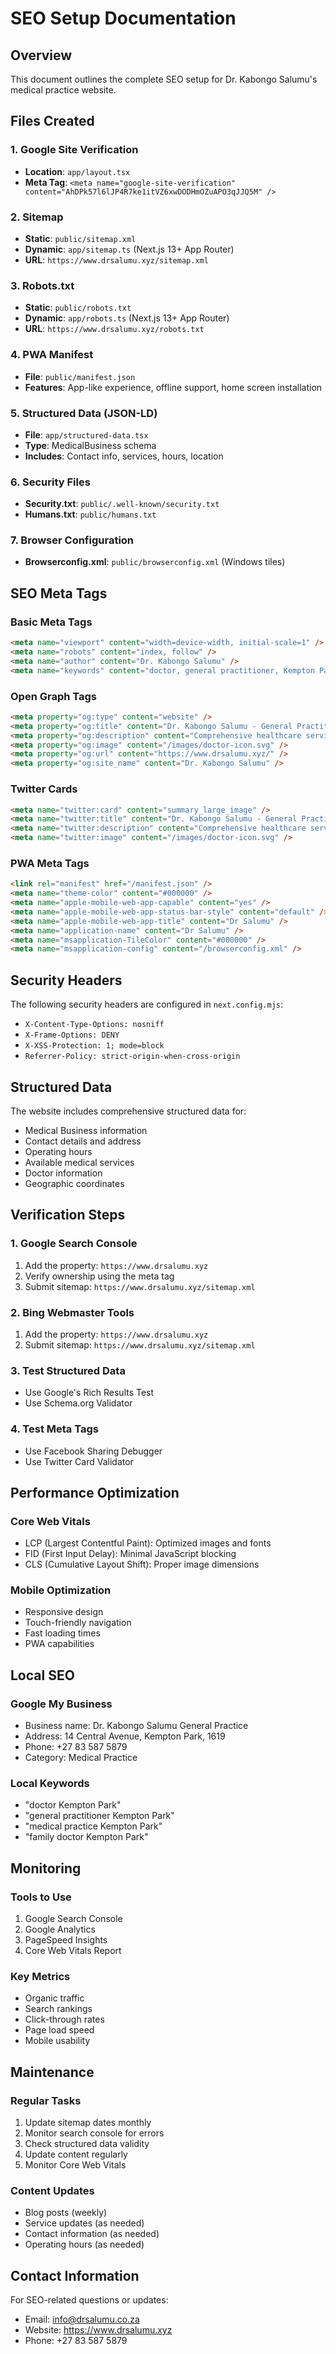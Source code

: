 # SEO Setup Documentation

## Overview
This document outlines the complete SEO setup for Dr. Kabongo Salumu's medical practice website.

## Files Created

### 1. Google Site Verification
- **Location**: `app/layout.tsx`
- **Meta Tag**: `<meta name="google-site-verification" content="AhDPk57l6lJP4R7ke1itVZ6xwDODHmOZuAPO3qJJQ5M" />`

### 2. Sitemap
- **Static**: `public/sitemap.xml`
- **Dynamic**: `app/sitemap.ts` (Next.js 13+ App Router)
- **URL**: `https://www.drsalumu.xyz/sitemap.xml`

### 3. Robots.txt
- **Static**: `public/robots.txt`
- **Dynamic**: `app/robots.ts` (Next.js 13+ App Router)
- **URL**: `https://www.drsalumu.xyz/robots.txt`

### 4. PWA Manifest
- **File**: `public/manifest.json`
- **Features**: App-like experience, offline support, home screen installation

### 5. Structured Data (JSON-LD)
- **File**: `app/structured-data.tsx`
- **Type**: MedicalBusiness schema
- **Includes**: Contact info, services, hours, location

### 6. Security Files
- **Security.txt**: `public/.well-known/security.txt`
- **Humans.txt**: `public/humans.txt`

### 7. Browser Configuration
- **Browserconfig.xml**: `public/browserconfig.xml` (Windows tiles)

## SEO Meta Tags

### Basic Meta Tags
```html
<meta name="viewport" content="width=device-width, initial-scale=1" />
<meta name="robots" content="index, follow" />
<meta name="author" content="Dr. Kabongo Salumu" />
<meta name="keywords" content="doctor, general practitioner, Kempton Park, healthcare, medical, family medicine, South Africa, Dr Salumu" />
```

### Open Graph Tags
```html
<meta property="og:type" content="website" />
<meta property="og:title" content="Dr. Kabongo Salumu - General Practitioner" />
<meta property="og:description" content="Comprehensive healthcare services with over 20 years of experience in Kempton Park" />
<meta property="og:image" content="/images/doctor-icon.svg" />
<meta property="og:url" content="https://www.drsalumu.xyz/" />
<meta property="og:site_name" content="Dr. Kabongo Salumu" />
```

### Twitter Cards
```html
<meta name="twitter:card" content="summary_large_image" />
<meta name="twitter:title" content="Dr. Kabongo Salumu - General Practitioner" />
<meta name="twitter:description" content="Comprehensive healthcare services with over 20 years of experience in Kempton Park" />
<meta name="twitter:image" content="/images/doctor-icon.svg" />
```

### PWA Meta Tags
```html
<link rel="manifest" href="/manifest.json" />
<meta name="theme-color" content="#000000" />
<meta name="apple-mobile-web-app-capable" content="yes" />
<meta name="apple-mobile-web-app-status-bar-style" content="default" />
<meta name="apple-mobile-web-app-title" content="Dr Salumu" />
<meta name="application-name" content="Dr Salumu" />
<meta name="msapplication-TileColor" content="#000000" />
<meta name="msapplication-config" content="/browserconfig.xml" />
```

## Security Headers

The following security headers are configured in `next.config.mjs`:

- `X-Content-Type-Options: nosniff`
- `X-Frame-Options: DENY`
- `X-XSS-Protection: 1; mode=block`
- `Referrer-Policy: strict-origin-when-cross-origin`

## Structured Data

The website includes comprehensive structured data for:
- Medical Business information
- Contact details and address
- Operating hours
- Available medical services
- Doctor information
- Geographic coordinates

## Verification Steps

### 1. Google Search Console
1. Add the property: `https://www.drsalumu.xyz`
2. Verify ownership using the meta tag
3. Submit sitemap: `https://www.drsalumu.xyz/sitemap.xml`

### 2. Bing Webmaster Tools
1. Add the property: `https://www.drsalumu.xyz`
2. Submit sitemap: `https://www.drsalumu.xyz/sitemap.xml`

### 3. Test Structured Data
- Use Google's Rich Results Test
- Use Schema.org Validator

### 4. Test Meta Tags
- Use Facebook Sharing Debugger
- Use Twitter Card Validator

## Performance Optimization

### Core Web Vitals
- LCP (Largest Contentful Paint): Optimized images and fonts
- FID (First Input Delay): Minimal JavaScript blocking
- CLS (Cumulative Layout Shift): Proper image dimensions

### Mobile Optimization
- Responsive design
- Touch-friendly navigation
- Fast loading times
- PWA capabilities

## Local SEO

### Google My Business
- Business name: Dr. Kabongo Salumu General Practice
- Address: 14 Central Avenue, Kempton Park, 1619
- Phone: +27 83 587 5879
- Category: Medical Practice

### Local Keywords
- "doctor Kempton Park"
- "general practitioner Kempton Park"
- "medical practice Kempton Park"
- "family doctor Kempton Park"

## Monitoring

### Tools to Use
1. Google Search Console
2. Google Analytics
3. PageSpeed Insights
4. Core Web Vitals Report

### Key Metrics
- Organic traffic
- Search rankings
- Click-through rates
- Page load speed
- Mobile usability

## Maintenance

### Regular Tasks
1. Update sitemap dates monthly
2. Monitor search console for errors
3. Check structured data validity
4. Update content regularly
5. Monitor Core Web Vitals

### Content Updates
- Blog posts (weekly)
- Service updates (as needed)
- Contact information (as needed)
- Operating hours (as needed)

## Contact Information

For SEO-related questions or updates:
- Email: info@drsalumu.co.za
- Website: https://www.drsalumu.xyz
- Phone: +27 83 587 5879 
